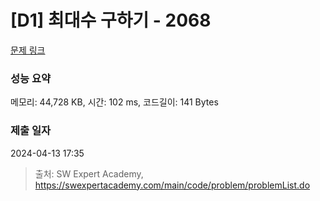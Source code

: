 # [D1] 최대수 구하기 - 2068 

[문제 링크](https://swexpertacademy.com/main/code/problem/problemDetail.do?contestProbId=AV5QQhbqA4QDFAUq) 

### 성능 요약

메모리: 44,728 KB, 시간: 102 ms, 코드길이: 141 Bytes

### 제출 일자

2024-04-13 17:35



> 출처: SW Expert Academy, https://swexpertacademy.com/main/code/problem/problemList.do